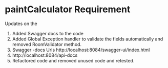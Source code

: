 # paintCalculator Requirement

Updates on the

1. Added Swagger docs to the code
2. Added Global Exception handler to validate the fields automatically and removed RoomValidator method.
3. Swagger -docs Urls http://localhost:8084/swagger-ui/index.html
4. http://localhost:8084/api-docs
5. Refactored code and removed unused code and retested.

